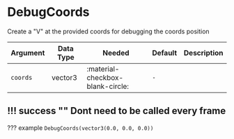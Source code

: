 # DebugCoords
Create a "V" at the provided coords for debugging the coords position

| Argument | Data Type | Needed                           | Default | Description |
|----------|-----------|----------------------------------|---------|-------------|
| `coords` | vector3   | :material-checkbox-blank-circle: | `-`     |             |

!!! success ""
    Dont need to be called every frame
---
??? example
    ```
    DebugCoords(vector3(0.0, 0.0, 0.0))
    ```